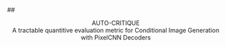 ##<center>AUTO-CRITIQUE</center><center>A tractable quantitive evaluation metric for Conditional Image Generation with PixelCNN Decoders</center>